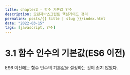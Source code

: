 ```yaml
---
title: chapter3 - 함수 기본값 인수
description: 모던자바스크립트 핵심가이드 정리
permalink: posts/{{ title | slug }}/index.html
date: "2022-03-15"
tags: [javascript, 인수]
---
```


# 3.1 함수 인수의 기본값(ES6 이전)

ES6 이전에는 함수 인수의 기본값을 설정하는 것이 쉽지 않았다.
